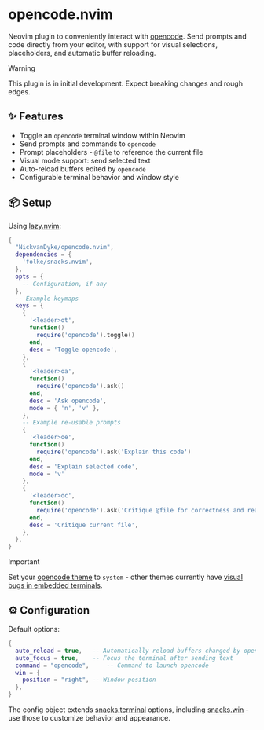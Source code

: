 # opencode.nvim

Neovim plugin to conveniently interact with [opencode](https://github.com/sst/opencode). Send prompts and code directly from your editor, with support for visual selections, placeholders, and automatic buffer reloading.

> [!WARNING]  
> This plugin is in initial development. Expect breaking changes and rough edges. 

## ✨ Features

- Toggle an `opencode` terminal window within Neovim
- Send prompts and commands to `opencode`
- Prompt placeholders - `@file` to reference the current file
- Visual mode support: send selected text
- Auto-reload buffers edited by `opencode`
- Configurable terminal behavior and window style

## 📦 Setup

Using [lazy.nvim](https://github.com/folke/lazy.nvim):

```lua
{
  "NickvanDyke/opencode.nvim",
  dependencies = {
    'folke/snacks.nvim',
  },
  opts = {
    -- Configuration, if any
  },
  -- Example keymaps
  keys = {
    {
      '<leader>ot',
      function()
        require('opencode').toggle()
      end,
      desc = 'Toggle opencode',
    },
    {
      '<leader>oa',
      function()
        require('opencode').ask()
      end,
      desc = 'Ask opencode',
      mode = { 'n', 'v' },
    },
    -- Example re-usable prompts
    {
      '<leader>oe',
      function()
        require('opencode').ask('Explain this code')
      end,
      desc = 'Explain selected code',
      mode = 'v'
    },
    {
      '<leader>oc',
      function()
        require('opencode').ask('Critique @file for correctness and readability')
      end,
      desc = 'Critique current file',
    },
  },
}
```

> [!IMPORTANT]
> Set your [opencode theme](https://opencode.ai/docs/themes/) to `system` - other themes currently have [visual bugs in embedded terminals](https://github.com/sst/opencode/issues/445).

## ⚙️ Configuration

Default options:

```lua
{
  auto_reload = true,   -- Automatically reload buffers changed by opencode
  auto_focus = true,    -- Focus the terminal after sending text
  command = "opencode",     -- Command to launch opencode
  win = {
    position = "right", -- Window position
  },
}
```

The config object extends [snacks.terminal](https://github.com/folke/snacks.nvim/blob/main/docs/terminal.md) options, including [snacks.win](https://github.com/folke/snacks.nvim/blob/main/docs/win.md) - use those to customize behavior and appearance.
